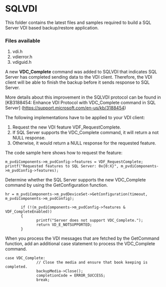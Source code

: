 # SQLVDI 
This folder contains the latest files and samples required to build a SQL Server VDI based backup/restore application. 

### Files available
1. vdi.h
2. vdierror.h
3. vdiguid.h

A new **VDC_Complete** command was added to SQLVDI that indicates SQL Server has completed sending data to the VDI client. Therefore, the VDI client will be able to finish the backup before it sends response to SQL Server.

More details about this improvement in the SQLVDI protocol can be found in [KB3188454: Enhance VDI Protocol with VDC_Complete command in SQL Server] (https://support.microsoft.com/en-us/kb/3188454)

The following implementations have to be applied to your VDI client:

1. Request the new VDI feature VDF_RequestComplete. 
2. If SQL Server supports the VDC_Complete command, it will return a not NULL response. 
3. Otherwise, it would return a NULL response for the requested feature. 

The code sample here shows how to request the feature: 
```
m_pvdiComponents->m_pvdConfig->features = VDF_RequestComplete;
printf("Requested features to SQL Server: 0x{0:X}", m_pvdiComponents->m_pvdConfig->features);
```
Determine whether the SQL Server supports the new VDC_Complete command by using the GetConfiguration function.

```
hr = m_pvdiComponents->m_pvdDeviceSet->GetConfiguration(timeout, m_pvdiComponents->m_pvdConfig);
 
       if (!(m_pvdiComponents->m_pvdConfig->features & VDF_CompleteEnabled))
       {
              printf("Server does not support VDC_Complete.");
              return VD_E_NOTSUPPORTED;
       }
```
When you process the VDI messages that are fetched by the GetCommand function, add an additional case statement to process the VDC_Complete command.
```
case VDC_Complete:
              // Close the media and ensure that book keeping is completed.
              backupMedia->Close();
              completionCode = ERROR_SUCCESS;
              break;
```

